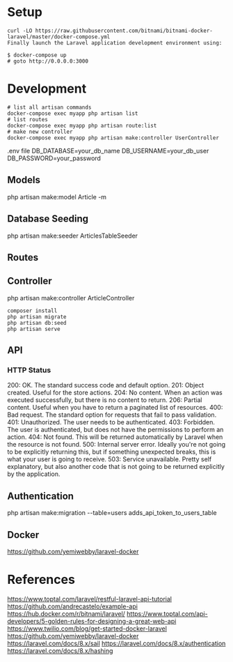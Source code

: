 

# Setup
```
curl -LO https://raw.githubusercontent.com/bitnami/bitnami-docker-laravel/master/docker-compose.yml
Finally launch the Laravel application development environment using:

$ docker-compose up
# goto http://0.0.0.0:3000
```

# Development
```
# list all artisan commands
docker-compose exec myapp php artisan list
# list routes
docker-compose exec myapp php artisan route:list
# make new controller 
docker-compose exec myapp php artisan make:controller UserController

```

.env file
DB_DATABASE=your_db_name
DB_USERNAME=your_db_user
DB_PASSWORD=your_password

## Models
php artisan make:model Article -m

## Database Seeding
php artisan make:seeder ArticlesTableSeeder

## Routes

## Controller
php artisan make:controller ArticleController

```
composer install
php artisan migrate
php artisan db:seed
php artisan serve
```

## API
### HTTP Status
200: OK. The standard success code and default option.
201: Object created. Useful for the store actions.
204: No content. When an action was executed successfully, but there is no content to return.
206: Partial content. Useful when you have to return a paginated list of resources.
400: Bad request. The standard option for requests that fail to pass validation.
401: Unauthorized. The user needs to be authenticated.
403: Forbidden. The user is authenticated, but does not have the permissions to perform an action.
404: Not found. This will be returned automatically by Laravel when the resource is not found.
500: Internal server error. Ideally you're not going to be explicitly returning this, but if something unexpected breaks, this is what your user is going to receive.
503: Service unavailable. Pretty self explanatory, but also another code that is not going to be returned explicitly by the application.

## Authentication
php artisan make:migration --table=users adds_api_token_to_users_table

## Docker
https://github.com/yemiwebby/laravel-docker

# References
https://www.toptal.com/laravel/restful-laravel-api-tutorial
https://github.com/andrecastelo/example-api
https://hub.docker.com/r/bitnami/laravel/
https://www.toptal.com/api-developers/5-golden-rules-for-designing-a-great-web-api
https://www.twilio.com/blog/get-started-docker-laravel
https://github.com/yemiwebby/laravel-docker
https://laravel.com/docs/8.x/sail
https://laravel.com/docs/8.x/authentication
https://laravel.com/docs/8.x/hashing
